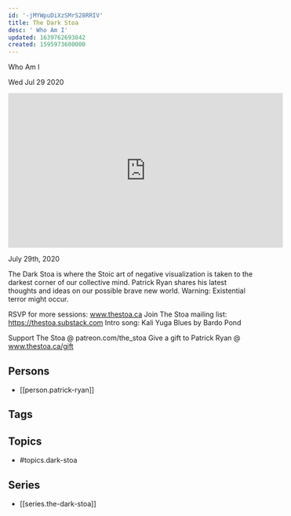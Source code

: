 ```yaml
---
id: '-jMYWpuDiXzSMrS28RRIV'
title: The Dark Stoa
desc: ' Who Am I'
updated: 1639762693842
created: 1595973600000
---
```



 Who Am I

Wed Jul 29 2020

<iframe width="560" height="315" src="https://www.youtube.com/embed/HwUQNnXCWxI" title="The Dark Stoa: Who Am I w/ Patrick Ryan" frameborder="0" allow="accelerometer; autoplay; clipboard-write; encrypted-media; gyroscope; picture-in-picture" allowfullscreen ></iframe>

July 29th, 2020

The Dark Stoa is where the Stoic art of negative visualization is taken to the darkest corner of our collective mind. Patrick Ryan shares his latest thoughts and ideas on our possible brave new world. Warning: Existential terror might occur.

RSVP for more sessions: www.thestoa.ca
Join The Stoa mailing list: https://thestoa.substack.com
Intro song: Kali Yuga Blues by Bardo Pond

Support The Stoa @ patreon.com/the_stoa
Give a gift to Patrick Ryan @ www.thestoa.ca/gift

## Persons

- [[person.patrick-ryan]]

## Tags



## Topics

- #topics.dark-stoa

## Series

- [[series.the-dark-stoa]]

